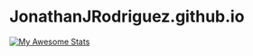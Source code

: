 # JonathanJRodriguez.github.io

[![My Awesome Stats](https://awesome-github-stats.azurewebsites.net/user-stats/JonathanJRodriguez?cardType=github&theme=github-dark)](https://git.io/awesome-stats-card)
